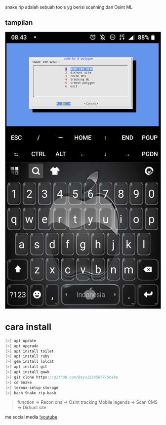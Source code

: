 
snake rip adalah sebuah tools yg berisi scanning dan Osint ML

## tampilan
![polygon](https://github.com/Bayu12345677/Snake/blob/main/Screenshot_20211025-084331.png)


# cara install

```kotlin
[>] apt update
[>] apt upgrade
[>] apt install toilet
[>] apt install ruby
[>] gem install lolcat
[>] apt install git
[>] apt install gawk
[>] git clone https://github.com/Bayu12345677/Snake
[>] cd Snake
[>] termux-setup-storage
[>] bash Snake-rip.bash
```


> function
> => Recon dns
> => Osint tracking Mobile legends
> => Scan CMS
> => Dirhunt site



me social media
[!youtube](google.com)
